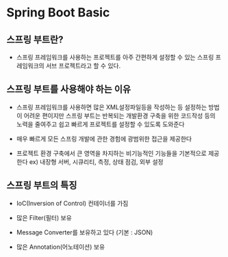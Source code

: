 # Spring Boot Basic

## 스프링 부트란?

* 스프링 프레임워크를 사용하는 프로젝트를 아주 간편하게 설정할 수 있는 스프링 프레임워크의 서브 프로젝트라고 할 수 있다.

## 스프링 부트를 사용해야 하는 이유

* 스프링 프레임워크를 사용하면 많은 XML설정파일등을 작성하는 등 설정하는 방법이 어려운 편이지만 스프링 부트는 반복되는 개발환경 구축을 위한 코드작성 등의 노력을 줄여주고 쉽고 빠르게 프로젝트를 설정할 수 있도록 도와준다

* 매우 빠르게 모든 스프링 개발에 관한 경험에 광범위한 접근을 제공한다

* 프로젝트 환경 구축에서 큰 영역을 차지하는 비기능적인 기능들을 기본적으로 제공한다 
ex) 내장형 서버, 시큐리티, 측정, 상태 점검, 외부 설정

## 스프링 부트의 특징

* IoC(Inversion of Control) 컨테이너를 가짐

* 많은 Filter(필터) 보유

* Message Converter를 보유하고 있다 (기본 : JSON)

* 많은 Annotation(어노테이션) 보유